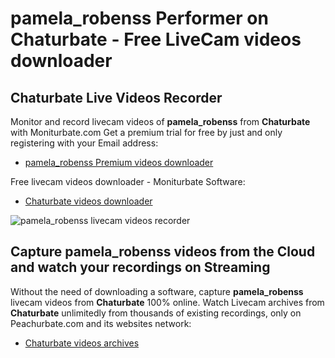 # pamela_robenss Performer on Chaturbate - Free LiveCam videos downloader

## Chaturbate Live Videos Recorder

Monitor and record livecam videos of **pamela_robenss** from **Chaturbate** with Moniturbate.com
Get a premium trial for free by just and only registering with your Email address:
* [pamela_robenss Premium videos downloader](https://moniturbate.com/request-demo-licence-key.html)

Free livecam videos downloader - Moniturbate Software:
* [Chaturbate videos downloader](https://moniturbate.com/moniturbate-download-software.html)

![pamela_robenss livecam videos recorder](https://peachurnet.com/templates/moniturbate-software.png)


## Capture pamela_robenss videos from the Cloud and watch your recordings on Streaming

Without the need of downloading a software, capture **pamela_robenss** livecam videos from **Chaturbate** 100% online.
Watch Livecam archives from **Chaturbate** unlimitedly from thousands of existing recordings, only on Peachurbate.com and its websites network:
* [Chaturbate videos archives](https://peachurnet.com/)